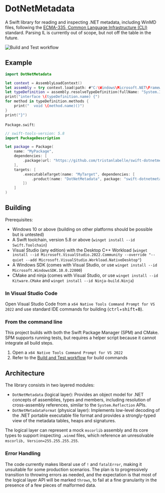 # DotNetMetadata

A Swift library for reading and inspecting .NET metadata, including WinMD files, following the [ECMA-335, Common Language Infrastructure (CLI)](https://www.ecma-international.org/publications-and-standards/standards/ecma-335/) standard. Parsing IL is currently out of scope, but not off the table in the future.

![Build and Test workflow](https://github.com/tristanlabelle/swift-dotnetmetadata/actions/workflows/build-and-test.yml/badge.svg?branch=main)

## Example

```swift
import DotNetMetadata

let context = AssemblyLoadContext()
let assembly = try context.load(path: #"C:\Windows\Microsoft.NET\Framework64\v4.0.30319\mscorlib.dll"#)
let typeDefinition = assembly.resolveTypeDefinition(fullName: "System.IDisposable")!
print("interface \(typeDefinition.name) {")
for method in typeDefinition.methods {
    print("  void \(method.name)()")
}
print("}")
```

`Package.swift`:

```swift
// swift-tools-version: 5.8
import PackageDescription

let package = Package(
    name: "MyPackage",
    dependencies: [
        .package(url: "https://github.com/tristanlabelle/swift-dotnetmetadata", branch: "main")
    ],
    targets: [
        .executableTarget(name: "MyTarget", dependencies: [
            .product(name: "DotNetMetadata", package: "swift-dotnetmetadata")
        ])
    ]
)
```

## Building
Prerequisites:

- Windows 10 or above (building on other platforms should be possible but is untested)
- A Swift toolchain, version 5.8 or above (`winget install --id Swift.Toolchain`)
- Visual Studio (any edition) with the Desktop C++ Workload (`winget install --id Microsoft.VisualStudio.2022.Community --override "--quiet --add Microsoft.VisualStudio.Workload.NativeDesktop"`)
- A Windows SDK (comes with Visual Studio, or use `winget install --id Microsoft.WindowsSDK.10.0.22000`)
- CMake and ninja (comes with Visual Studio, or use `winget install --id Kitware.CMake` and `winget install --id Ninja-build.Ninja`)

### In Visual Studio Code
Open Visual Studio Code from a `x64 Native Tools Command Prompt for VS 2022` and use standard IDE commands for building (<kbd>ctrl</kbd>+<kbd>shift</kbd>+<kbd>B</kbd>).

### From the command line
This project builds with both the Swift Package Manager (SPM) and CMake. SPM supports running tests, but requires a helper script because it cannot integrate all build steps.

1. Open a `x64 Native Tools Command Prompt for VS 2022`
2. Refer to the [Build and Test workflow](.github/workflows/build-and-test.yml) for build commands

## Architecture

The library consists in two layered modules:

- `DotNetMetadata` (logical layer): Provides an object model for .NET concepts of assemblies, types and members, including resolution of cross-assembly references, similar to the `System.Reflection` APIs.
- `DotNetMetadataFormat` (physical layer): Implements low-level decoding of the .NET portable executable file format and provides a strongly-typed view of the metadata tables, heaps and signatures.

The logical layer can represent a mock `mscorlib` assembly and its core types to support inspecting `.winmd` files, which reference an unresolvable `mscorlib, Version=255.255.255.255`.

### Error Handling

The code currently makes liberal use of `!` and `fatalError`, making it unsuitable for some production scenarios. The plan is to progressively transition to throwing errors as needed, and the expectation is that most of the logical layer API will be marked `throws`, to fail at a fine granularity in the presence of a few pieces of malformed data.
